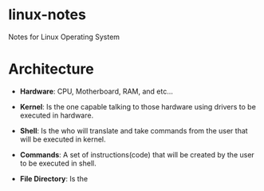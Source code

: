 # linux-notes
Notes for Linux Operating System

# Architecture
- **Hardware**: CPU, Motherboard, RAM, and etc... 
- **Kernel**: Is the one capable talking to those hardware using drivers to be executed in hardware.
  
- **Shell**: Is the who will translate and take commands from the user that will be executed in kernel.
  
- **Commands**: A set of instructions(code) that will be created by the user to be executed in shell.
  
- **File Directory**: Is the 
